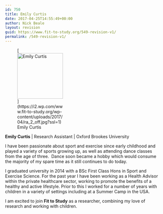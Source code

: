 ```yaml
---
id: 750
title: Emily Curtis
date: 2017-04-25T14:55:49+00:00
author: Nick Beale
layout: revision
guid: https://www.fit-to-study.org/549-revision-v1/
permalink: /549-revision-v1/
---
```

<figure id="attachment_609" style="width: 150px" class="wp-caption alignleft">[<img class="wp-image-609 size-thumbnail" src="https://i2.wp.com/www.fit-to-study.org/wp-content/uploads/2017/04/ra_2_off.jpg?resize=150%2C150&#038;ssl=1" alt="Emily Curtis" width="150" height="150" srcset="https://i2.wp.com/www.fit-to-study.org/wp-content/uploads/2017/04/ra_2_off.jpg?resize=150%2C150&ssl=1 150w, https://i2.wp.com/www.fit-to-study.org/wp-content/uploads/2017/04/ra_2_off.jpg?resize=300%2C300&ssl=1 300w, https://i2.wp.com/www.fit-to-study.org/wp-content/uploads/2017/04/ra_2_off.jpg?w=400&ssl=1 400w" sizes="(max-width: 150px) 100vw, 150px" data-recalc-dims="1" />](https://i2.wp.com/www.fit-to-study.org/wp-content/uploads/2017/04/ra_2_off.jpg?ssl=1)<figcaption class="wp-caption-text">Emily Curtis</figcaption></figure> 

**Emily Curtis** | Research Assistant | Oxford Brookes University

I have been passionate about sport and exercise since early childhood and played a variety of sports growing up, as well as attending dance classes from the age of three.  Dance soon became a hobby which would consume the majority of my spare time as it still continues to do today.

I graduated university in 2014 with a BSc First Class Hons in Sport and Exercise Science. For the past year I have been working as a Health Advisor within the private healthcare sector, working to promote the benefits of a healthy and active lifestyle. Prior to this I worked for a number of years with children in a variety of settings including at a Summer Camp in the USA.

I am excited to join **Fit to Study** as a researcher, combining my love of research and working with children.
